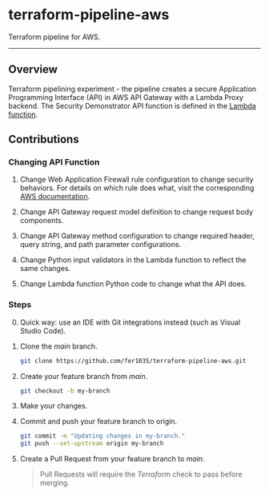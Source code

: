 # terraform-pipeline-aws

Terraform pipeline for AWS.

---

## Overview

Terraform pipelining experiment - the pipeline creates a secure Application Programming Interface (API) in AWS API Gateway with a Lambda Proxy backend. The Security Demonstrator API function is defined in the [Lambda function](modules/security_demo/resources/lambda_function.py).

## Contributions

### Changing API Function

1. Change Web Application Firewall rule configuration to change security behaviors. For details on which rule does what, visit the corresponding [AWS documentation](https://docs.aws.amazon.com/waf/latest/developerguide/aws-managed-rule-groups-list.html).

2. Change API Gateway request model definition to change request body components.

3. Change API Gateway method configuration to change required header, query string, and path parameter configurations.

4. Change Python input validators in the Lambda function to reflect the same changes.

5. Change Lambda function Python code to change what the API does.

### Steps

0. Quick way: use an IDE with Git integrations instead (such as Visual Studio Code).

1. Clone the *main* branch.

    ```bash
    git clone https://github.com/fer1035/terraform-pipeline-aws.git
    ```

2. Create your feature branch from *main*.

    ```bash
    git checkout -b my-branch
    ```

3. Make your changes.

4. Commit and push your feature branch to origin.

    ```bash
    git commit -m "Updating changes in my-branch."
    git push --set-upstream origin my-branch
    ```

5. Create a Pull Request from your feature branch to *main*.

    > Pull Requests will require the *Terraform* check to pass before merging.
